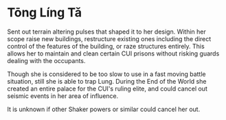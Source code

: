 # Tōng Líng Tǎ
Sent out terrain altering pulses that shaped it to her design. Within her scope raise new buildings, restructure existing ones including the direct control of the features of the building, or raze structures entirely. This allows her to maintain and clean certain CUI prisons without risking guards dealing with the occupants.

Though she is considered to be too slow to use in a fast moving battle situation, still she is able to trap Lung. During the End of the World she created an entire palace for the CUI's ruling elite, and could cancel out seismic events in her area of influence.

It is unknown if other Shaker powers or similar could cancel her out.
